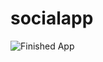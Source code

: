 # socialapp

 ![Finished App](https://github.com/hakkicansengonul/images/blob/master/socialapp..gif)



